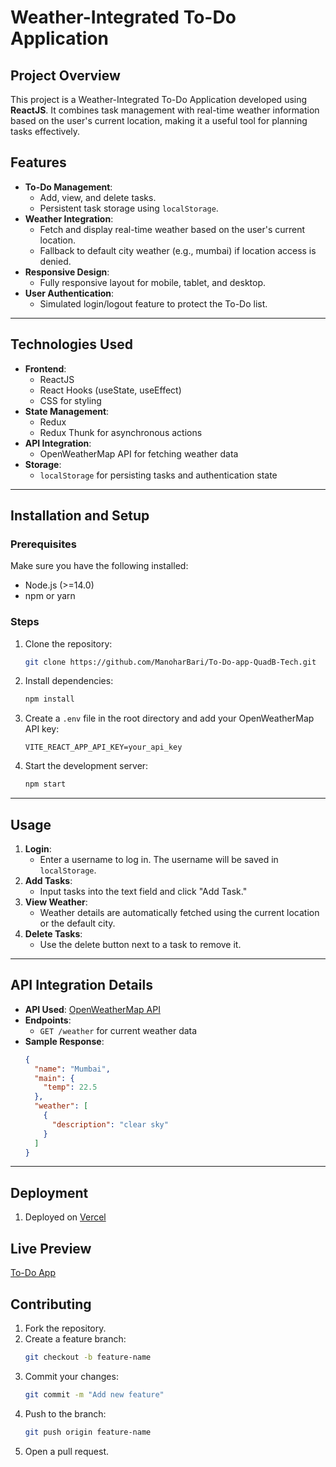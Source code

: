 # Weather-Integrated To-Do Application

## Project Overview

This project is a Weather-Integrated To-Do Application developed using **ReactJS**. It combines task management with real-time weather information based on the user's current location, making it a useful tool for planning tasks effectively.

## Features

- **To-Do Management**:
  - Add, view, and delete tasks.
  - Persistent task storage using `localStorage`.
- **Weather Integration**:
  - Fetch and display real-time weather based on the user's current location.
  - Fallback to default city weather (e.g., mumbai) if location access is denied.
- **Responsive Design**:
  - Fully responsive layout for mobile, tablet, and desktop.
- **User Authentication**:
  - Simulated login/logout feature to protect the To-Do list.

---

## Technologies Used

- **Frontend**:
  - ReactJS
  - React Hooks (useState, useEffect)
  - CSS for styling
- **State Management**:
  - Redux
  - Redux Thunk for asynchronous actions
- **API Integration**:
  - OpenWeatherMap API for fetching weather data
- **Storage**:
  - `localStorage` for persisting tasks and authentication state

---

## Installation and Setup

### Prerequisites

Make sure you have the following installed:

- Node.js (>=14.0)
- npm or yarn

### Steps

1. Clone the repository:
   ```bash
   git clone https://github.com/ManoharBari/To-Do-app-QuadB-Tech.git
   ```
2. Install dependencies:
   ```bash
   npm install
   ```
3. Create a `.env` file in the root directory and add your OpenWeatherMap API key:
   ```env
   VITE_REACT_APP_API_KEY=your_api_key
   ```
4. Start the development server:
   ```bash
   npm start
   ```

---

## Usage

1. **Login**:
   - Enter a username to log in. The username will be saved in `localStorage`.
2. **Add Tasks**:
   - Input tasks into the text field and click "Add Task."
3. **View Weather**:
   - Weather details are automatically fetched using the current location or the default city.
4. **Delete Tasks**:
   - Use the delete button next to a task to remove it.

---

## API Integration Details

- **API Used**: [OpenWeatherMap API](https://openweathermap.org/api)
- **Endpoints**:
  - `GET /weather` for current weather data
- **Sample Response**:
  ```json
  {
    "name": "Mumbai",
    "main": {
      "temp": 22.5
    },
    "weather": [
      {
        "description": "clear sky"
      }
    ]
  }
  ```

---

## Deployment

1. Deployed on [Vercel](https://vercel.com)

## Live Preview

[To-Do App](https://to-do-app-quad-b-tech.vercel.app)

## Contributing

1. Fork the repository.
2. Create a feature branch:
   ```bash
   git checkout -b feature-name
   ```
3. Commit your changes:
   ```bash
   git commit -m "Add new feature"
   ```
4. Push to the branch:
   ```bash
   git push origin feature-name
   ```
5. Open a pull request.
